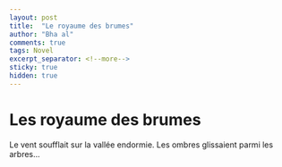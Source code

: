 ```yaml
---
layout: post
title:  "Le royaume des brumes"
author: "Bha al"
comments: true
tags: Novel
excerpt_separator: <!--more-->
sticky: true
hidden: true
---
```


# Les royaume des brumes

Le vent soufflait sur la vallée endormie. Les ombres glissaient parmi les arbres...

